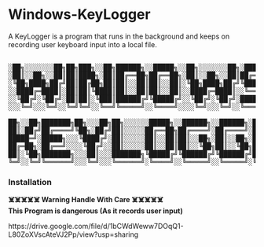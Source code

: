 # Windows-KeyLogger
A KeyLogger is a program that runs in the background and keeps on recording user keyboard input into a local file.

<pre style="align:center">

░██╗░░░░░░░██╗██╗███╗░░██╗██████╗░░█████╗░░██╗░░░░░░░██╗░██████╗
░██║░░██╗░░██║██║████╗░██║██╔══██╗██╔══██╗░██║░░██╗░░██║██╔════╝
░╚██╗████╗██╔╝██║██╔██╗██║██║░░██║██║░░██║░╚██╗████╗██╔╝╚█████╗░
░░████╔═████║░██║██║╚████║██║░░██║██║░░██║░░████╔═████║░░╚═══██╗
░░╚██╔╝░╚██╔╝░██║██║░╚███║██████╔╝╚█████╔╝░░╚██╔╝░╚██╔╝░██████╔╝
░░░╚═╝░░░╚═╝░░╚═╝╚═╝░░╚══╝╚═════╝░░╚════╝░░░░╚═╝░░░╚═╝░░╚═════╝░  

██╗░░██╗███████╗██╗░░░██╗██╗░░░░░░█████╗░░██████╗░░██████╗░███████╗██████╗░
██║░██╔╝██╔════╝╚██╗░██╔╝██║░░░░░██╔══██╗██╔════╝░██╔════╝░██╔════╝██╔══██╗
█████═╝░█████╗░░░╚████╔╝░██║░░░░░██║░░██║██║░░██╗░██║░░██╗░█████╗░░██████╔╝
██╔═██╗░██╔══╝░░░░╚██╔╝░░██║░░░░░██║░░██║██║░░╚██╗██║░░╚██╗██╔══╝░░██╔══██╗
██║░╚██╗███████╗░░░██║░░░███████╗╚█████╔╝╚██████╔╝╚██████╔╝███████╗██║░░██║
╚═╝░░╚═╝╚══════╝░░░╚═╝░░░╚══════╝░╚════╝░░╚═════╝░░╚═════╝░╚══════╝╚═╝░░╚═╝
</pre>

<h3>Installation </h3>

<b> ☠️☠️☠️☠️☠️ Warning Handle With Care ☠️☠️☠️☠️☠️ <br> This Program is dangerous (As it records user input)</b>
<p>
https://drive.google.com/file/d/1bCWdWeww7DOqQ1-L80ZoXVscAteVJ2Pp/view?usp=sharing
</p>
